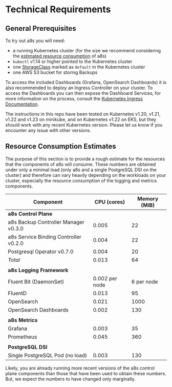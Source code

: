 # Technical Requirements

## General Prerequisites

To try out a8s you will need:

- a running Kubernetes cluster (for the size we recommend considering the
  [estimated resource consumption](#resource-consumption-estimates) of a8s)
- `kubectl` v1.14 or higher pointed to the Kubernetes cluster
- one [StorageClass][storage-class] marked as `default` in the Kubernetes cluster
- one AWS S3 bucket for storing Backups

To access the included Dashboards (Grafana, OpenSearch Dashboards) it is also
recommended to deploy an Ingress Controller on your cluster. To access the
Dashboards you can then expose the Dashboard Services, for more information on
the process, consult the [Kubernetes Ingress Documentation][k8s-ingress].

The instructions in this repo have been tested on Kubernetes v1.20, v1.21,
v1.22 and v1.23 on minikube, and on Kubernetes v1.22 on EKS, but they should
work with any recent Kubernetes version. Please let us know if you encounter any
issue with other versions.

## Resource Consumption Estimates

The purpose of this section is to provide a rough estimate for the resources
that the components of a8s will consume. These numbers are obtained under only a
minimal load (only a8s and a single PostgreSQL DSI on the cluster) and therefore
can vary heavily depending on the workloads on your cluster, especially the
resource consumption of the logging and metrics components.

| Component                           | CPU (cores) | Memory (MiB)  |
|-------------------------------------|-------------|---------------|
|**a8s Control Plane**
|a8s Backup Controller Manager v0.3.0 | 0.005       | 22            |
|a8s Service Binding Controller v0.2.0 | 0.004       | 22            |
|Postgresql Operator v0.7.0            | 0.004       | 20            |
|*Total*                              | 0.013       | 64            |
|                                     |             |               |
|**a8s Logging Framework**
|Fluent Bit (DaemonSet)               | 0.002 per node | 6 per node|
|FluentD                              | 0.013       | 95            |
|OpenSearch                           | 0.021       | 1000          |
|OpenSearch Dashboards                | 0.002       | 130           |
|                                     |             |               |
|**a8s Metrics**
|Grafana                              | 0.003       | 35            |
|Prometheus                           | 0.045       | 360           |
|                                     |             |               |
|**PostgreSQL DSI**
|Single PostgreSQL Pod (no load)      | 0.003       | 130           |

Likely, you are already running more recent versions of the a8s control plane components than those
that have been used to obtain these numbers. But, we expect the numbers to have changed only
marginally.

[storage-class]: https://kubernetes.io/docs/concepts/storage/storage-classes/
[k8s-ingress]: https://kubernetes.io/docs/concepts/services-networking/ingress/
